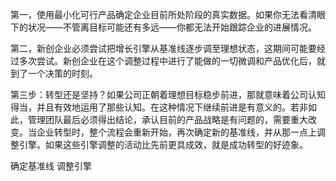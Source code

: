 第一，使用最小化可行产品确定企业目前所处阶段的真实数据。如果你无法看清眼下的状况——不管离目标可能还有多远——你都无法开始跟踪企业的进展情况。

第二，新创企业必须尝试把增长引擎从基准线逐步调至理想状态，这期间可能要经过多次尝试。新创企业在这个调整过程中进行了能做的一切微调和产品优化后，就到了一个决策的时刻。

第三步：转型还是坚持？如果公司正朝着理想目标稳步前进，那就意味着公司认知得当，并且有效地运用了那些认知。在这种情况下继续前进是有意义的。若非如此，管理团队最后必须得出结论，承认目前的产品战略是有问题的，需要重大改变。当企业转型时，整个流程会重新开始，再次确定新的基准线，并从那一点上调整引擎。如果这些引擎调整的活动比先前更具成效，就是成功转型的好迹象。

确定基准线
调整引擎
